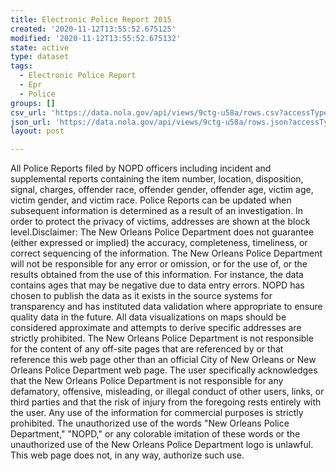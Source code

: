 ```yaml
---
title: Electronic Police Report 2015
created: '2020-11-12T13:55:52.675125'
modified: '2020-11-12T13:55:52.675132'
state: active
type: dataset
tags:
  - Electronic Police Report
  - Epr
  - Police
groups: []
csv_url: 'https://data.nola.gov/api/views/9ctg-u58a/rows.csv?accessType=DOWNLOAD'
json_url: 'https://data.nola.gov/api/views/9ctg-u58a/rows.json?accessType=DOWNLOAD'
layout: post

---
```

All Police Reports filed by NOPD officers including incident and supplemental reports containing the item number, location, disposition, signal, charges, offender race, offender gender, offender age, victim age, victim gender, and victim race. Police Reports can be updated when subsequent information is determined as a result of an investigation. In order to protect the privacy of victims, addresses are shown at the block level.Disclaimer: The New Orleans Police Department does not guarantee (either expressed or implied) the accuracy, completeness, timeliness, or correct sequencing of the information. The New Orleans Police Department will not be responsible for any error or omission, or for the use of, or the results obtained from the use of this information. For instance, the data contains ages that may be negative due to data entry errors. NOPD has chosen to publish the data as it exists in the source systems for transparency and has instituted data validation where appropriate to ensure quality data in the future. All data visualizations on maps should be considered approximate and attempts to derive specific addresses are strictly prohibited. The New Orleans Police Department is not responsible for the content of any off-site pages that are referenced by or that reference this web page other than an official City of New Orleans or New Orleans Police Department web page. The user specifically acknowledges that the New Orleans Police Department is not responsible for any defamatory, offensive, misleading, or illegal conduct of other users, links, or third parties and that the risk of injury from the foregoing rests entirely with the user. Any use of the information for commercial purposes is strictly prohibited. The unauthorized use of the words "New Orleans Police Department," "NOPD," or any colorable imitation of these words or the unauthorized use of the New Orleans Police Department logo is unlawful. This web page does not, in any way, authorize such use.
